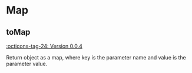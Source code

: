 # Map

## toMap

[:octicons-tag-24: Version 0.0.4](https://ave.entropy2020.cn/version/tools/#004)

Return object as a map, where key is the parameter name and value is the parameter value.
